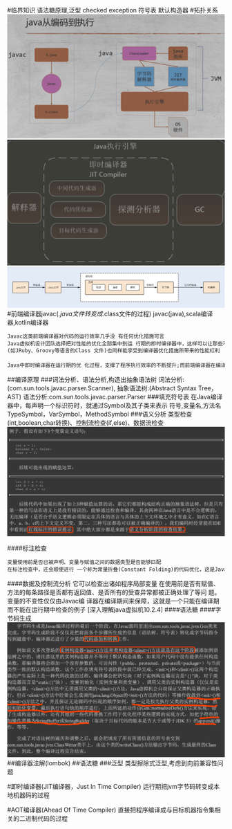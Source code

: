 #临界知识
语法糖原理,泛型
checked exception
符号表
默认构造器
#拓扑关系
![](.z_2_编译_01_前端编译_解释器_编译器_images/a0fc7454.png)
![](.z_2_解释器_images/ba55c9b5.png)
![](.z_2_编译_01_前端编译_解释器_编译器_images/d55088d6.png)
#前端编译器javac(*.java文件转变成*.class文件的过程)
javac(java),scala编译器,kotlin编译器
```asp
Javac这类前端编译器对代码的运行效率几乎没 有任何优化措施可言
Java虚拟机设计团队选择把对性能的优化全部集中到运 行期的即时编译器中，这样可以让那些不是由Javac产生的Class文件
(如JRuby、Groovy等语言的Class 文件)也同样能享受到编译器优化措施所带来的性能红利

Java中即时编译器在运行期的优 化过程，支撑了程序执行效率的不断提升;而前端编译器在编译期的优化过程，则是支撑着程序员的 编码效率和语言使用者的幸福感的提高
```
##编译原理
###词法分析、语法分析,构造出抽象语法树
词法分析:(com.sun.tools.javac.parser.Scanner),
抽象语法树:(Abstract Syntax Tree，AST)
语法分析:com.sun.tools.javac.parser.Parser
###填充符号表
在Java编译器中，每声明一个标识符时，就通过Symbol及其子类来表示
符号,变量名,方法名
TypeSymbol，VarSymbol，MethodSymbol
###语义分析
类型检查(int,boolean,char转换)、控制流检查(if,else)、数据流检查
![](.z_2_执行引擎_01_解释器_编译器_images/9b8fd633.png)

####标注检查
```asp
变量使用前是否已被声明、变量与赋值之间的数据类型是否能够匹配
在标注检查中，还会顺便进行 一个称为常量折叠(Constant Folding)的代码优化，这是Javac编译器会对源代码做的极少量优化措施 之一(代码优化几乎都在即时编译器中进行)
```
####数据及控制流分析
它可以检查出诸如程序局部变量 在使用前是否有赋值、方法的每条路径是否都有返回值、是否所有的受查异常都被正确处理了等问 题。
变量的不变性仅仅由Javac编 译器在编译期间来保障，这就是一个只能在编译期而不能在运行期中检查的例子
[深入理解java虚拟机10.2.4]
####语法糖
####字节码生成
![](.z_2_执行引擎_01_解释器_编译器_images/04bd1d10.png)
##编译器注解(lombok)
##语法糖
###泛型
类型擦除式泛型,考虑到向前兼容性问题

#即时编译器(JIT编译器，Just In Time Compiler)
运行期把jvm字节码转变成本地机器码的过程

#AOT编译器(Ahead Of Time Compiler)
直接把程序编译成与目标机器指令集相关的二进制代码的过程
